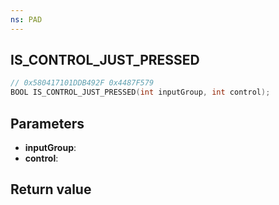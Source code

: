```yaml
---
ns: PAD
---
```

## IS_CONTROL_JUST_PRESSED

```c
// 0x580417101DDB492F 0x4487F579
BOOL IS_CONTROL_JUST_PRESSED(int inputGroup, int control);
```


## Parameters
* **inputGroup**: 
* **control**: 

## Return value
